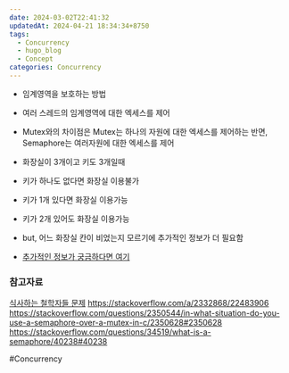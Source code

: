 ```yaml
---
date: 2024-03-02T22:41:32
updatedAt: 2024-04-21 18:34:34+8750
tags:
  - Concurrency
  - hugo_blog
  - Concept
categories: Concurrency
---
```

- 임계영역을 보호하는 방법
- 여러 스레드의 임계영역에 대한 엑세스를 제어
- Mutex와의 차이점은 Mutex는 하나의 자원에 대한 엑세스를 제어하는 반면, Semaphore는 여러자원에 대한 엑세스를 제어

- 화장실이 3개이고 키도 3개일때
- 키가 하나도 없다면 화장실 이용불가
- 키가 1개 있다면 화장실 이용가능
- 키가 2개 있어도 화장실 이용가능
- but, 어느 화장실 칸이 비었는지 모르기에 추가적인 정보가 더 필요함
- [추가적인 정보가 궁금하다면 여기](https://barrgroup.com/embedded-systems/how-to/rtos-mutex-semaphore)

### 참고자료
[식사하는 철학자들 문제](https://ko.wikipedia.org/wiki/%EC%8B%9D%EC%82%AC%ED%95%98%EB%8A%94_%EC%B2%A0%ED%95%99%EC%9E%90%EB%93%A4_%EB%AC%B8%EC%A0%9C)
https://stackoverflow.com/a/2332868/22483906
https://stackoverflow.com/questions/2350544/in-what-situation-do-you-use-a-semaphore-over-a-mutex-in-c/2350628#2350628
https://stackoverflow.com/questions/34519/what-is-a-semaphore/40238#40238

#Concurrency 